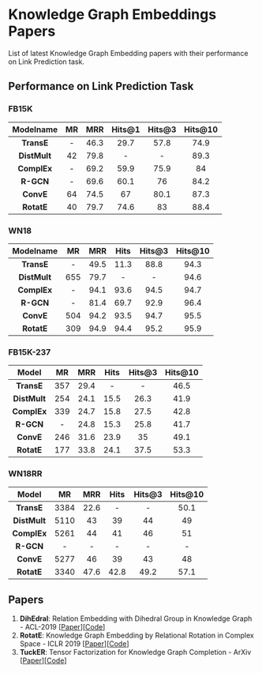 # Knowledge Graph Embeddings Papers
List of latest Knowledge Graph Embedding papers with their performance on Link Prediction task.

## Performance on Link Prediction Task
### FB15K

| Modelname   |  MR   |  MRR |Hits@1| Hits@3 |Hits@10  |
|:---------:  |:-----:|:----:|:----:|:------:|:-------:|
| **TransE**  |   -   | 46.3 | 29.7 |  57.8  |   74.9  |
|**DistMult** |   42  | 79.8 |  -   |   -    |   89.3  |
| **ComplEx** |   -   | 69.2 | 59.9 |  75.9  |    84   |
| **R-GCN**   |   -   | 69.6 | 60.1 |   76   |   84.2  |
| **ConvE**   |   64  | 74.5 |  67  |  80.1  |   87.3  |
| **RotatE**  |   40  | 79.7 | 74.6 |   83   |   88.4  |

### WN18

| Modelname     |  MR |  MRR | Hits | Hits@3 | Hits@10 |
|:---------:    |:---:|:----:|:----:|:------:|:-------:|
| **TransE**    |  -  | 49.5 | 11.3 |  88.8  |   94.3  |
| **DistMult**  | 655 | 79.7 |  -   |   -    |   94.6  |
| **ComplEx**   |  -  | 94.1 | 93.6 |  94.5  |   94.7  |
| **R-GCN**     |  -  | 81.4 | 69.7 |  92.9  |   96.4  |
| **ConvE**     | 504 | 94.2 | 93.5 |  94.7  |   95.5  |
| **RotatE**    | 309 | 94.9 | 94.4 |  95.2  |   95.9  |

### FB15K-237

|   Model       |  MR |  MRR | Hits | Hits@3 | Hits@10 |
|:--------:     |:---:|:----:|:----:|:------:|:-------:|
| **TransE**    | 357 | 29.4 |   -  |    -   |   46.5  |
| **DistMult**  | 254 | 24.1 | 15.5 |  26.3  |   41.9  |
| **ComplEx**   | 339 | 24.7 | 15.8 |  27.5  |   42.8  |
| **R-GCN**     |  -  | 24.8 | 15.3 |  25.8  |   41.7  |
| **ConvE**     | 246 | 31.6 | 23.9 |   35   |   49.1  |
| **RotatE**    | 177 | 33.8 | 24.1 |  37.5  |   53.3  |

### WN18RR

|   Model       |  MR  |  MRR | Hits | Hits@3 | Hits@10 |
|:--------:     |:----:|:----:|:----:|:------:|:-------:|
| **TransE**    | 3384 | 22.6 |   -  |    -   |   50.1  |
| **DistMult**  | 5110 |  43  |  39  |   44   |    49   |
| **ComplEx**   | 5261 |  44  |  41  |   46   |    51   |
| **R-GCN**     |   -  |   -  |   -  |    -   |    -    |
| **ConvE**     | 5277 |  46  |  39  |   43   |    48   |
| **RotatE**    | 3340 | 47.6 | 42.8 |  49.2  |   57.1  |


## Papers

  1. **DihEdral**: Relation Embedding with Dihedral Group in Knowledge Graph - ACL-2019 [[Paper](https://arxiv.org/pdf/1906.00687.pdf)][[Code]()]
  2. **RotatE**: Knowledge Graph Embedding by Relational Rotation in Complex Space - ICLR 2019 [[Paper](https://openreview.net/forum?id=HkgEQnRqYQ)][[Code](https://github.com/DeepGraphLearning/KnowledgeGraphEmbedding)]
  3. **TuckER**: Tensor Factorization for Knowledge Graph Completion - ArXiv [[Paper](https://arxiv.org/pdf/1901.09590.pdf)][[Code](https://github.com/ibalazevic/TuckER)]
